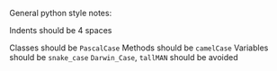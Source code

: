 General python style notes:

Indents should be 4 spaces

Classes should be `PascalCase`
Methods should be `camelCase`
Variables should be `snake_case`
`Darwin_Case`, `tallMAN` should be avoided